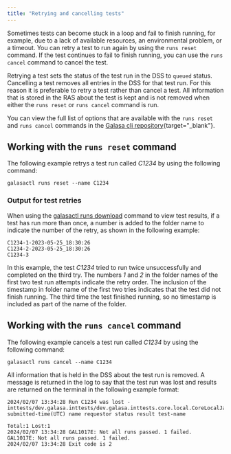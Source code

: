 ```yaml
---
title: "Retrying and cancelling tests"
---
```


Sometimes tests can become stuck in a loop and fail to finish running, for example, due to a lack of available resources, an environmental problem, or a timeout. You can retry a test to run again by using the `runs reset` command. If the test continues to fail to finish running, you can use the `runs cancel` command to cancel the test. 

Retrying a test sets the status of the test run in the DSS to `queued` status. Cancelling a test removes all entries in the DSS for that test run. For this reason it is preferable to retry a test rather than cancel a test. All information that is stored in the RAS about the test is kept and is not removed when either the `runs reset` or `runs cancel` command is run.


You can view the full list of options that are available with the `runs reset` and `runs cancel` commands in the [Galasa cli repository](https://github.com/galasa-dev/cli/blob/main/docs/generated/galasactl_runs.md){target="_blank"}.


## Working with the `runs reset` command

The following example retrys a test run called _C1234_ by using the following command: 

```shell
galasactl runs reset --name C1234
```

### Output for test retries

When using the [galasactl runs download](./runs-download.md) command to view test results, if a test has run more than once, a number is added to the folder name to indicate the number of the retry, as shown in the following example:

```
C1234-1-2023-05-25_18:30:26
C1234-2-2023-05-25_18:30:26
C1234-3
```

In this example, the test _C1234_ tried to run twice unsuccessfully and completed on the third try. The numbers _1_ and _2_ in the folder names of the first two test run attempts indicate the retry order. The inclusion of the timestamp in folder name of the first two tries indicates that the test did not finish running. The third time the test finished running, so no timestamp is included as part of the name of the folder. 


## Working with the `runs cancel` command

The following example cancels a test run called _C1234_ by using the following command: 

```shell
galasactl runs cancel --name C1234
```

All information that is held in the DSS about the test run is removed. A message is returned in the log to say that the test run was lost and results are returned on the terminal in the following example format: 

```
2024/02/07 13:34:28 Run C1234 was lost - inttests/dev.galasa.inttests/dev.galasa.inttests.core.local.CoreLocalJava11Ubuntu
submitted-time(UTC) name requestor status result test-name

Total:1 Lost:1
2024/02/07 13:34:28 GAL1017E: Not all runs passed. 1 failed.
GAL1017E: Not all runs passed. 1 failed.
2024/02/07 13:34:28 Exit code is 2
```

